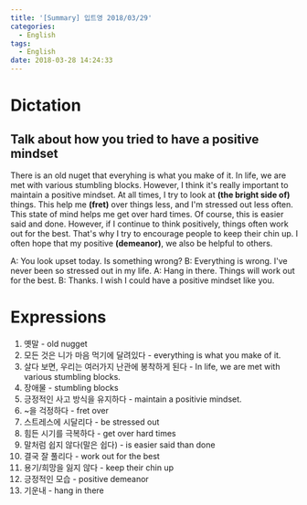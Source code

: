 ```yaml
---
title: '[Summary] 입트영 2018/03/29'
categories:
  - English
tags:
  - English
date: 2018-03-28 14:24:33
---
```


# Dictation
## Talk about how you tried to have a positive mindset

There is an old nuget that everyhing is what you make of it. In life, we are met with various stumbling blocks. However, I think it's really important to maintain a positive mindset. At all times, I try to look at **(the bright side of)** things. This help me **(fret)** over things less, and I'm stressed out less often. This state of mind helps me get over hard times. Of course, this is easier said and done. However, if I continue to think positively, things often work out for the best. That's why I try to encourage people to keep their chin up. I often hope that my positive **(demeanor)**, we also be helpful to others.

A: You look upset today. Is something wrong?
B: Everything is wrong. I've never been so stressed out in my life.
A: Hang in there. Things will work out for the best.
B: Thanks. I wish I could have a positive mindset like you.

# Expressions
1. 옛말 - old nugget
1. 모든 것은 니가 마음 먹기에 달려있다 - everything is what you make of it.
1. 살다 보면, 우리는 여러가지 난관에 봉착하게 된다 - In life, we are met with various stumbling blocks.
1. 장애물 - stumbling blocks
1. 긍정적인 사고 방식을 유지하다 - maintain a positivie mindset.
1. ~을 걱정하다 - fret over
1. 스트레스에 시달리다 - be stressed out
1. 힘든 시기를 극복하다 - get over hard times
1. 말처럼 쉽지 않다(말은 쉽다) - is easier said than done
1. 결국 잘 풀리다 - work out for the best
1. 용기/희망을 잃지 않다 - keep their chin up
1. 긍정적인 모습 - positive demeanor
1. 기운내 - hang in there
